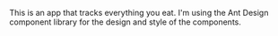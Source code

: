 This is an app that tracks everything you eat. I'm using the Ant Design component library for the design and style of the components.
